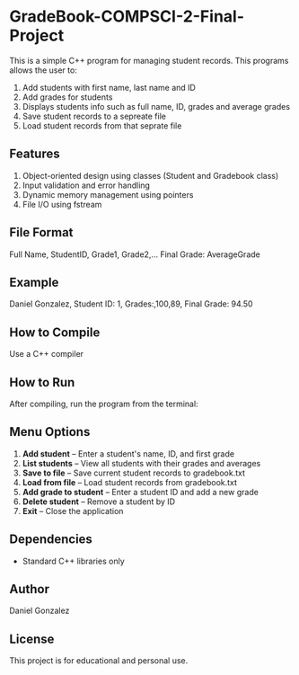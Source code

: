 # GradeBook-COMPSCI-2-Final-Project
This is a simple C++ program for managing student records. This programs allows the user to:

1. Add students with first name, last name and ID
2. Add grades for students
3. Displays students info such as full name, ID, grades and average grades
4. Save student records to a sepreate file
5. Load student records from that seprate file

## Features

1. Object-oriented design using classes (Student and    Gradebook class)
2. Input validation and error handling
3. Dynamic memory management using pointers
4. File I/O using fstream

## File Format
Full Name, StudentID, Grade1, Grade2,... Final Grade: AverageGrade

## Example 
Daniel Gonzalez, Student ID: 1, Grades:,100,89, Final Grade: 94.50

## How to Compile
Use a C++ compiler

## How to Run

After compiling, run the program from the terminal:

## Menu Options

1. **Add student** – Enter a student's name, ID, and first grade
2. **List students** – View all students with their grades and averages
3. **Save to file** – Save current student records to gradebook.txt
4. **Load from file** – Load student records from gradebook.txt
5. **Add grade to student** – Enter a student ID and add a new grade
6. **Delete student** – Remove a student by ID
7. **Exit** – Close the application

## Dependencies

* Standard C++ libraries only

## Author

Daniel Gonzalez

## License

This project is for educational and personal use.

